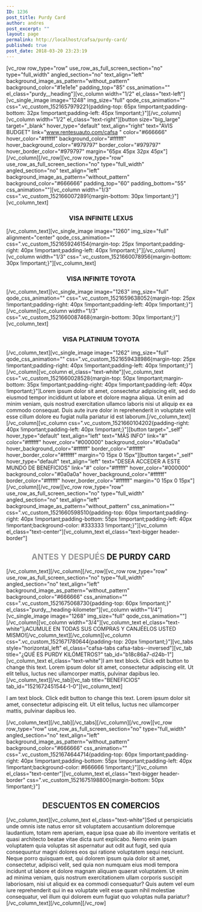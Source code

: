 ```yaml
---
ID: 1236
post_title: Purdy Card
author: andres
post_excerpt: ""
layout: page
permalink: http://localhost/cafsa/purdy-card/
published: true
post_date: 2018-03-20 23:23:19
---
```

[vc_row row_type="row" use_row_as_full_screen_section="no" type="full_width" angled_section="no" text_align="left" background_image_as_pattern="without_pattern" background_color="#1e1e1e" padding_top="85" css_animation="" el_class="purdy__heading"][vc_column width="1/2" el_class="text-left"][vc_single_image image="1248" img_size="full" qode_css_animation="" css=".vc_custom_1521657979221{padding-top: 65px !important;padding-bottom: 32px !important;padding-left: 45px !important;}"][/vc_column][vc_column width="1/2" el_class="text-right"][button size="big_large" target="_blank" hover_type="default" text_align="right" text="AVIS BUDGET" link="www.rentesuauto.com/cafsa " color="#666666" hover_color="#ffffff" background_color="#ffffff" hover_background_color="#979797" border_color="#979797" hover_border_color="#979797" margin="65px 45px 32px 45px"][/vc_column][/vc_row][vc_row row_type="row" use_row_as_full_screen_section="no" type="full_width" angled_section="no" text_align="left" background_image_as_pattern="without_pattern" background_color="#666666" padding_top="60" padding_bottom="55" css_animation=""][vc_column width="1/3" css=".vc_custom_1521660072891{margin-bottom: 30px !important;}"][vc_column_text]
<h3 style="text-align: center;">VISA INFINITE LEXUS</h3>
[/vc_column_text][vc_single_image image="1260" img_size="full" alignment="center" qode_css_animation="" css=".vc_custom_1521659246154{margin-top: 25px !important;padding-right: 40px !important;padding-left: 40px !important;}"][/vc_column][vc_column width="1/3" css=".vc_custom_1521660078956{margin-bottom: 30px !important;}"][vc_column_text]
<h3 style="text-align: center;">VISA INFINITE TOYOTA</h3>
[/vc_column_text][vc_single_image image="1263" img_size="full" qode_css_animation="" css=".vc_custom_1521659638052{margin-top: 25px !important;padding-right: 40px !important;padding-left: 40px !important;}"][/vc_column][vc_column width="1/3" css=".vc_custom_1521660087468{margin-bottom: 30px !important;}"][vc_column_text]
<h3 style="text-align: center;">VISA PLATINIUM TOYOTA</h3>
[/vc_column_text][vc_single_image image="1262" img_size="full" qode_css_animation="" css=".vc_custom_1521659438986{margin-top: 25px !important;padding-right: 40px !important;padding-left: 40px !important;}"][/vc_column][vc_column el_class="text-white"][vc_column_text css=".vc_custom_1521660028528{margin-top: 50px !important;margin-bottom: 35px !important;padding-right: 40px !important;padding-left: 40px !important;}"]Lorem ipsum dolor sit amet, consectetur adipiscing elit, sed do eiusmod tempor incididunt ut labore et dolore magna aliqua. Ut enim ad minim veniam, quis nostrud exercitation ullamco laboris nisi ut aliquip ex ea commodo consequat. Duis aute irure dolor in reprehenderit in voluptate velit esse cillum dolore eu fugiat nulla pariatur id est laborum.[/vc_column_text][/vc_column][vc_column css=".vc_custom_1521660104202{padding-right: 40px !important;padding-left: 40px !important;}"][button target="_self" hover_type="default" text_align="left" text="MÁS INFO" link="#" color="#ffffff" hover_color="#000000" background_color="#0a0a0a" hover_background_color="#ffffff" border_color="#ffffff" hover_border_color="#ffffff" margin="0 15px 0 15px"][button target="_self" hover_type="default" text_align="left" text="DESEA ACCEDER A ESTE MUNDO DE BENEFICIOS" link="#" color="#ffffff" hover_color="#000000" background_color="#0a0a0a" hover_background_color="#ffffff" border_color="#ffffff" hover_border_color="#ffffff" margin="0 15px 0 15px"][/vc_column][/vc_row][vc_row row_type="row" use_row_as_full_screen_section="no" type="full_width" angled_section="no" text_align="left" background_image_as_pattern="without_pattern" css_animation="" css=".vc_custom_1521660598510{padding-top: 60px !important;padding-right: 40px !important;padding-bottom: 55px !important;padding-left: 40px !important;background-color: #333333 !important;}"][vc_column el_class="text-center"][vc_column_text el_class="text-bigger header-border"]
<h2 style="text-align: center;"><span style="color: #979797;">ANTES Y DESPUÉS</span> DE PURDY CARD</h2>
[/vc_column_text][/vc_column][/vc_row][vc_row row_type="row" use_row_as_full_screen_section="no" type="full_width" angled_section="no" text_align="left" background_image_as_pattern="without_pattern" background_color="#666666" css_animation="" css=".vc_custom_1521675068730{padding-top: 60px !important;}" el_class="purdy__heading-kilometer"][vc_column width="1/4"][vc_single_image image="1268" img_size="full" qode_css_animation=""][/vc_column][vc_column width="3/4"][vc_column_text el_class="text-white"]¡ACUMULE EN TODAS SUS COMPRAS Y CANJÉELOS USTED MISMO![/vc_column_text][/vc_column][vc_column css=".vc_custom_1521671780644{padding-top: 20px !important;}"][vc_tabs style="horizontal_left" el_class="cafsa-tabs cafsa-tabs--inversed"][vc_tab title="¿QUÉ ES PURDY KILÓMETROS?" tab_id="b18c86a7-d24b-1"][vc_column_text el_class="text-white"]I am text block. Click edit button to change this text. Lorem ipsum dolor sit amet, consectetur adipiscing elit. Ut elit tellus, luctus nec ullamcorper mattis, pulvinar dapibus leo.[/vc_column_text][/vc_tab][vc_tab title="BENEFICIOS" tab_id="1521672451544-1-0"][vc_column_text]

I am text block. Click edit button to change this text. Lorem ipsum dolor sit amet, consectetur adipiscing elit. Ut elit tellus, luctus nec ullamcorper mattis, pulvinar dapibus leo.

[/vc_column_text][/vc_tab][/vc_tabs][/vc_column][/vc_row][vc_row row_type="row" use_row_as_full_screen_section="no" type="full_width" angled_section="no" text_align="left" background_image_as_pattern="without_pattern" background_color="#666666" css_animation="" css=".vc_custom_1521674644714{padding-top: 60px !important;padding-right: 40px !important;padding-bottom: 55px !important;padding-left: 40px !important;background-color: #666666 !important;}"][vc_column el_class="text-center"][vc_column_text el_class="text-bigger header-border" css=".vc_custom_1521675198800{margin-bottom: 50px !important;}"]
<h2 style="text-align: center;"><span style="color: #333333;">DESCUENTOS</span> EN COMERCIOS</h2>
[/vc_column_text][vc_column_text el_class="text-white"]Sed ut perspiciatis unde omnis iste natus error sit voluptatem accusantium doloremque laudantium, totam rem aperiam, eaque ipsa quae ab illo inventore veritatis et quasi architecto beatae vitae dicta sunt explicabo. Nemo enim ipsam voluptatem quia voluptas sit aspernatur aut odit aut fugit, sed quia consequuntur magni dolores eos qui ratione voluptatem sequi nesciunt. Neque porro quisquam est, qui dolorem ipsum quia dolor sit amet, consectetur, adipisci velit, sed quia non numquam eius modi tempora incidunt ut labore et dolore magnam aliquam quaerat voluptatem. Ut enim ad minima veniam, quis nostrum exercitationem ullam corporis suscipit laboriosam, nisi ut aliquid ex ea commodi consequatur? Quis autem vel eum iure reprehenderit qui in ea voluptate velit esse quam nihil molestiae consequatur, vel illum qui dolorem eum fugiat quo voluptas nulla pariatur?[/vc_column_text][/vc_column][/vc_row]